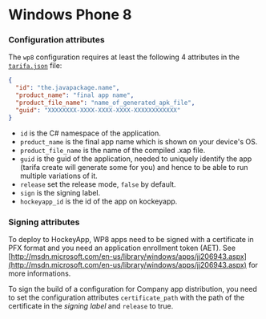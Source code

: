 # Windows Phone 8

### Configuration attributes

The `wp8` configuration requires at least the following 4 attributes in the [`tarifa.json`](../project/index.md#tarifajson-and-privatejson) file:

``` json
{
  "id": "the.javapackage.name",
  "product_name": "final app name",
  "product_file_name": "name_of_generated_apk_file",
  "guid": "XXXXXXXX-XXXX-XXXX-XXXX-XXXXXXXXXXXX"
}
```

* `id` is the C# namespace of the application.
* `product_name` is the final app name which is shown on your device's OS.
* `product_file_name` is the name of the compiled .xap file.
* `guid` is the guid of the application, needed to uniquely identify the app
(tarifa create will generate some for you) and hence to be able to run multiple
variations of it.
* `release` set the release mode, `false` by default.
* `sign` is the signing label.
* `hockeyapp_id` is the id of the app on kockeyapp.

### Signing attributes

To deploy to HockeyApp, WP8 apps need to be signed with a certificate in PFX format and you need an application enrollment token (AET).
See [http://msdn.microsoft.com/en-us/library/windows/apps/jj206943.aspx](http://msdn.microsoft.com/en-us/library/windows/apps/jj206943.aspx) for more informations.

To sign the build of a configuration for Company app distribution,
you need to set the configuration attributes `certificate_path` with the path of the certificate in the _signing label_ and `release` to true.
